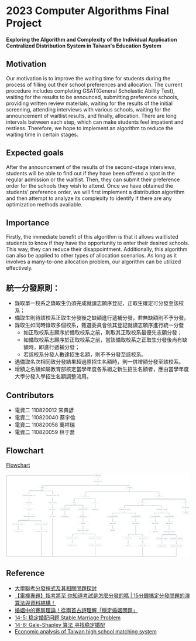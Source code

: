 # 2023 Computer Algorithms Final Project
**Exploring the Algorithm and Complexity of the Individual Application Centralized Distribution System in Taiwan's Education System**

## Motivation
Our motivation is to improve the waiting time for students during the process of filling out their school preferences and allocation. The current procedure includes completing GSAT(General Scholastic Ability Test), waiting for the results to be announced, submitting preference schools, providing written review materials, waiting for the results of the initial screening, attending interviews with various schools, waiting for the announcement of waitlist results, and finally, allocation. There are long intervals between each step, which can make students feel impatient and restless. Therefore, we hope to implement an algorithm to reduce the waiting time in certain stages.
## Expected goals
After the announcement of the results of the second-stage interviews, students will be able to find out if they have been offered a spot in the regular admission or the waitlist. Then, they can submit their preference order for the schools they wish to attend. Once we have obtained the students' preference order, we will first implement a distribution algorithm and then attempt to analyze its complexity to identify if there are any optimization methods available.
## Importance
Firstly, the immediate benefit of this algorithm is that it allows waitlisted students to know if they have the opportunity to enter their desired schools. This way, they can reduce their disappointment. Additionally, this algorithm can also be applied to other types of allocation scenarios. As long as it involves a many-to-one allocation problem, our algorithm can be utilized effectively.

## 統一分發原則：
- 錄取單一校系之錄取生仍須完成就讀志願序登記，正取生確定可分發至該校系；
- 備取生則待該校系正取生分發後之缺額進行遞補分發，若無缺額則不予分發。
- 錄取生如同時錄取多個校系，甄選委員會依其登記就讀志願序進行統一分發
    - 如正取校系志願序於備取校系之前，則取其正取校系最優先志願分發；
    - 如備取校系志願序於正取校系之前，當該備取校系之正取生分發後尚有缺額時，即進行遞補分發；
    - 若該校系分發人數達招生名額，則不予分發至該校系。
- 遇備取名次相同致分發結果超過原招生名額時，則一併增額分發至該校系。
- 增額之名額如屬教育部核定當學年度各系組之新生招生名額者，應由當學年度大學分發入學招生名額調整流用。

## Contributors
- 電資二 110820012 宋典諺
- 電資二 110820040 蔡宇倫
- 電資二 110820058 萬祥瑞
- 電資二 110820059 林于喬

## Flowchart
[Flowchart](https://whimsical.com/WchrUUDPRet34Ubq93P8aS)

![Flowchart](https://raw.githubusercontent.com/CalvinWan0101/Algorithm-Project/main/Algorithm/Flowchart2.png)

## Reference
- [大學聯考分發程式及其相關問題探討](http://ip194097.ntcu.edu.tw/ungian/Chokphin/Hoagu/hunhoat/hunhoat.htm)
- [【電機專題】指考將至 你知道考試是怎麼分發的嗎 | 15分鐘搞定分發問題的演算法與資料結構！](https://youtu.be/Ss4w4jghqXc)
- [婚姻中的賽局理論！從兩首古詩理解「穩定婚姻問題」](https://pansci.asia/archives/330654)
- [14-5: 稳定婚配问题 Stable Marriage Problem](https://www.bilibili.com/video/BV1V44y167n3/?spm_id_from=333.788&vd_source=434422c653cb22ae533f5fa626e984c1)
- [14-6: Gale-Shapley 算法 寻找稳定婚配](https://www.bilibili.com/video/BV1uq4y177Hc/?spm_id_from=333.788&vd_source=434422c653cb22ae533f5fa626e984c1)
- [Economic analysis of Taiwan high school matching system](http://etd.lib.nsysu.edu.tw/ETD-db/ETD-search-c/view_etd?URN=etd-0530116-005800)